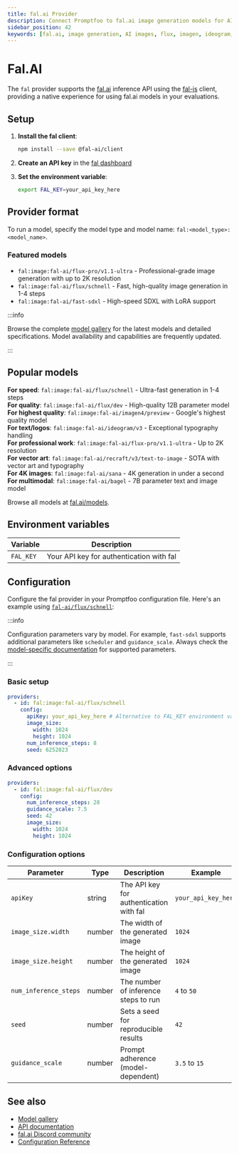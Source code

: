 ```yaml
---
title: fal.ai Provider
description: Connect Promptfoo to fal.ai image generation models for AI image evaluation and testing
sidebar_position: 42
keywords: [fal.ai, image generation, AI images, flux, imagen, ideogram, Promptfoo provider]
---
```


# Fal.AI

The `fal` provider supports the [fal.ai](https://fal.ai) inference API using the [fal-js](https://github.com/fal-ai/fal-js) client, providing a native experience for using fal.ai models in your evaluations.

## Setup

1. **Install the fal client**:

   ```bash
   npm install --save @fal-ai/client
   ```

2. **Create an API key** in the [fal dashboard](https://fal.ai/dashboard/keys)

3. **Set the environment variable**:
   ```bash
   export FAL_KEY=your_api_key_here
   ```

## Provider format

To run a model, specify the model type and model name: `fal:<model_type>:<model_name>`.

### Featured models

- `fal:image:fal-ai/flux-pro/v1.1-ultra` - Professional-grade image generation with up to 2K resolution
- `fal:image:fal-ai/flux/schnell` - Fast, high-quality image generation in 1-4 steps
- `fal:image:fal-ai/fast-sdxl` - High-speed SDXL with LoRA support

:::info

Browse the complete [model gallery](https://fal.ai/models) for the latest models and detailed specifications. Model availability and capabilities are frequently updated.

:::

## Popular models

**For speed**: `fal:image:fal-ai/flux/schnell` - Ultra-fast generation in 1-4 steps  
**For quality**: `fal:image:fal-ai/flux/dev` - High-quality 12B parameter model  
**For highest quality**: `fal:image:fal-ai/imagen4/preview` - Google's highest quality model  
**For text/logos**: `fal:image:fal-ai/ideogram/v3` - Exceptional typography handling  
**For professional work**: `fal:image:fal-ai/flux-pro/v1.1-ultra` - Up to 2K resolution  
**For vector art**: `fal:image:fal-ai/recraft/v3/text-to-image` - SOTA with vector art and typography  
**For 4K images**: `fal:image:fal-ai/sana` - 4K generation in under a second  
**For multimodal**: `fal:image:fal-ai/bagel` - 7B parameter text and image model

Browse all models at [fal.ai/models](https://fal.ai/models?categories=text-to-image).

## Environment variables

| Variable  | Description                              |
| --------- | ---------------------------------------- |
| `FAL_KEY` | Your API key for authentication with fal |

## Configuration

Configure the fal provider in your Promptfoo configuration file. Here's an example using [`fal-ai/flux/schnell`](https://fal.ai/models/fal-ai/flux/schnell):

:::info

Configuration parameters vary by model. For example, `fast-sdxl` supports additional parameters like `scheduler` and `guidance_scale`. Always check the [model-specific documentation](https://fal.ai/models) for supported parameters.

:::

### Basic setup

```yaml title="promptfooconfig.yaml"
providers:
  - id: fal:image:fal-ai/flux/schnell
    config:
      apiKey: your_api_key_here # Alternative to FAL_KEY environment variable
      image_size:
        width: 1024
        height: 1024
      num_inference_steps: 8
      seed: 6252023
```

### Advanced options

```yaml title="promptfooconfig.yaml"
providers:
  - id: fal:image:fal-ai/flux/dev
    config:
      num_inference_steps: 28
      guidance_scale: 7.5
      seed: 42
      image_size:
        width: 1024
        height: 1024
```

### Configuration options

| Parameter             | Type   | Description                             | Example             |
| --------------------- | ------ | --------------------------------------- | ------------------- |
| `apiKey`              | string | The API key for authentication with fal | `your_api_key_here` |
| `image_size.width`    | number | The width of the generated image        | `1024`              |
| `image_size.height`   | number | The height of the generated image       | `1024`              |
| `num_inference_steps` | number | The number of inference steps to run    | `4` to `50`         |
| `seed`                | number | Sets a seed for reproducible results    | `42`                |
| `guidance_scale`      | number | Prompt adherence (model-dependent)      | `3.5` to `15`       |

## See also

- [Model gallery](https://fal.ai/models)
- [API documentation](https://docs.fal.ai/)
- [fal.ai Discord community](https://discord.gg/fal-ai)
- [Configuration Reference](../configuration/reference.md)
